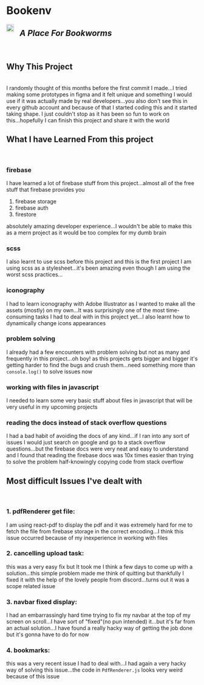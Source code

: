 # Bookenv

<img align="left" width="20" src="https://cdn.discordapp.com/attachments/839151300523589642/964593795352129556/logo_2.png" style="margin-right: 15px;">

## _**A Place For Bookworms**_

<br>

## Why This Project

<br>
I randomly thought of this months before the first commit I made...I tried making some prototypes in figma and it felt unique and something I would use if it was actually made by real developers...you also don't see this in every github account and because of that I started coding this and it started taking shape. I just couldn't stop as it has been so fun to work on this...hopefully I can finish this project and share it with the world

## What I have Learned From this project

<br>

### **firebase**

I have learned a lot of firebase stuff from this project...almost all of the free stuff that firebase provides you

1. firebase storage
2. firebase auth
3. firestore

absolutely amazing developer experience...I wouldn't be able to make this as a mern project as it would be too complex for my dumb brain

### **scss**

I also learnt to use scss before this project and this is the first project I am using scss as a stylesheet...it's been amazing even though I am using the worst scss practices...

### **iconography**

I had to learn iconography with Adobe Illustrator as I wanted to make all the assets (mostly) on my own...It was surprisingly one of the most time-consuming
tasks I had to deal with in this project yet...I also learnt how to dynamically change icons appearances

### **problem solving**

I already had a few encounters with problem solving but not as many and frequently in this project...oh boy! as this projects gets bigger and bigger it's getting harder to find the bugs and crush them...need something more than `console.log()` to solve issues now

### **working with files in javascript**

I needed to learn some very basic stuff about files in javascript that will be very useful in my upcoming projects

### **reading the docs instead of stack overflow questions**

I had a bad habit of avoiding the docs of any kind...if I ran into any sort of issues I would just search on google and go to a stack overflow questions...but the firebase docs were very neat and easy to understand and I found that reading the firebase docs was 10x times easier than trying to solve the problem half-knowingly copying code from stack overflow

## Most difficult Issues I've dealt with

<br>

### 1. **pdfRenderer get file:**

I am using react-pdf to display the pdf and it was extremely hard for me to fetch the file from firebase storage in the correct encoding...I think this issue occurred because of my inexperience in working with files

### 2. **cancelling upload task:**

this was a very easy fix but It took me I think a few days to come up with a solution...this simple problem made me think of quitting but thankfully I fixed it with the help of the lovely people from discord...turns out it was a scope related issue

### 3. **navbar fixed display:**

I had an embarrassingly hard time trying to fix my navbar at the top of my screen on scroll...I have sort of "fixed"(no pun intended) it...but it's far from an actual solution...I have found a really hacky way of getting the job done but it's gonna have to do for now

### 4. **bookmarks:**

this was a very recent issue I had to deal with...I had again a very hacky way of solving this issue...the code in `PdfRenderer.js` looks very weird because of this issue
